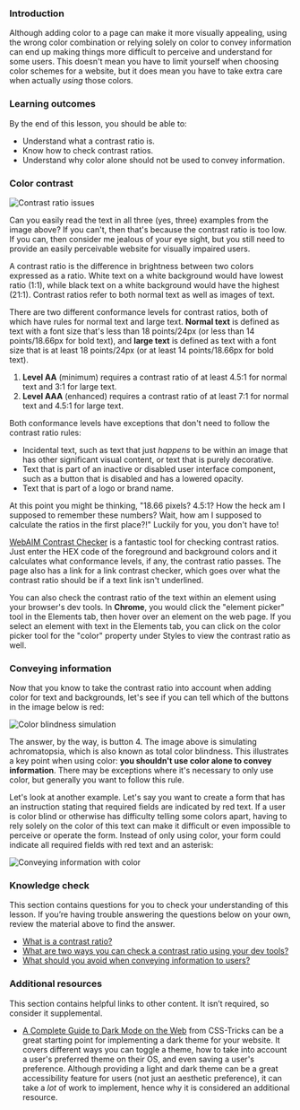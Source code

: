### Introduction

Although adding color to a page can make it more visually appealing, using the wrong color combination or relying solely on color to convey information can end up making things more difficult to perceive and understand for some users. This doesn't mean you have to limit yourself when choosing color schemes for a website, but it does mean you have to take extra care when actually *using* those colors.

### Learning outcomes
By the end of this lesson, you should be able to:

* Understand what a contrast ratio is.
* Know how to check contrast ratios.
* Understand why color alone should not be used to convey information.

### Color contrast

![Contrast ratio issues](https://user-images.githubusercontent.com/70952936/125673709-dd42bdf0-a4bc-4103-9a1b-e73e6c3bc85b.jpg)

Can you easily read the text in all three (yes, three) examples from the image above? If you can't, then that's because the contrast ratio is too low. If you can, then consider me jealous of your eye sight, but you still need to provide an easily perceivable website for visually impaired users.

A <span id='contrast-ratio'>contrast ratio</span> is the difference in brightness between two colors expressed as a ratio. White text on a white background would have lowest ratio (1:1), while black text on a white background would have the highest (21:1). Contrast ratios refer to both normal text as well as images of text.

There are two different conformance levels for contrast ratios, both of which have rules for normal text and large text. **Normal text** is defined as text with a font size that's less than 18 points/24px (or less than 14 points/18.66px for bold text), and **large text** is defined as text with a font size that is at least 18 points/24px (or at least 14 points/18.66px for bold text).

1. **Level AA** (minimum) requires a contrast ratio of at least 4.5:1 for normal text and 3:1 for large text.
2. **Level AAA** (enhanced) requires a contrast ratio of at least 7:1 for normal text and 4.5:1 for large text.

Both conformance levels have exceptions that don't need to follow the contrast ratio rules:

* Incidental text, such as text that just *happens* to be within an image that has other significant visual content, or text that is purely decorative.
* Text that is part of an inactive or disabled user interface component, such as a button that is disabled and has a lowered opacity.
* Text that is part of a logo or brand name.

At this point you might be thinking, "18.66 pixels? 4.5:1? How the heck am I supposed to remember these numbers? Wait, how am I supposed to calculate the ratios in the first place?!" Luckily for you, you don't have to!

[WebAIM Contrast Checker](https://webaim.org/resources/contrastchecker/) is a fantastic tool for checking contrast ratios. Just enter the HEX code of the foreground and background colors and it calculates what conformance levels, if any, the contrast ratio passes. The page also has a link for a link contrast checker, which goes over what the contrast ratio should be if a text link isn't underlined.

You can also check the contrast ratio of the text within an element using your <span id='dev-tools'>browser's dev tools</span>. In **Chrome**, you would click the "element picker" tool in the Elements tab, then hover over an element on the web page. If you select an element with text in the Elements tab, you can click on the color picker tool for the "color" property under Styles to view the contrast ratio as well.

### Conveying information

Now that you know to take the contrast ratio into account when adding color for text and backgrounds, let's see if you can tell which of the buttons in the image below is red:

![Color blindness simulation](https://user-images.githubusercontent.com/70952936/125673910-66b43803-3228-4920-98f8-80ac063ef344.jpg)

The answer, by the way, is button 4. The image above is simulating achromatopsia, which is also known as total color blindness. This illustrates a key point when using color: <span id='color-information'>**you shouldn't use color alone to convey information**.</span> There may be exceptions where it's necessary to only use color, but generally you want to follow this rule.

Let's look at another example. Let's say you want to create a form that has an instruction stating that required fields are indicated by red text. If a user is color blind or otherwise has difficulty telling some colors apart, having to rely solely on the color of this text can make it difficult or even impossible to perceive or operate the form. Instead of only using color, your form could indicate all required fields with red text and an asterisk:

![Conveying information with color](https://user-images.githubusercontent.com/70952936/125674026-9baafc58-2339-48f4-8b12-892375b87ad7.jpg)

### Knowledge check
This section contains questions for you to check your understanding of this lesson. If you’re having trouble answering the questions below on your own, review the material above to find the answer.

* [What is a contrast ratio?](#contrast-ratio)
* [What are two ways you can check a contrast ratio using your dev tools?](#dev-tools)
* [What should you avoid when conveying information to users?](#color-information)

### Additional resources

This section contains helpful links to other content. It isn’t required, so consider it supplemental.

* [A Complete Guide to Dark Mode on the Web](https://css-tricks.com/a-complete-guide-to-dark-mode-on-the-web) from CSS-Tricks can be a great starting point for implementing a dark theme for your website. It covers different ways you can toggle a theme, how to take into account a user's preferred theme on their OS, and even saving a user's preference. Although providing a light and dark theme can be a great accessibility feature for users (not just an aesthetic preference), it can take a *lot* of work to implement, hence why it is considered an additional resource.
